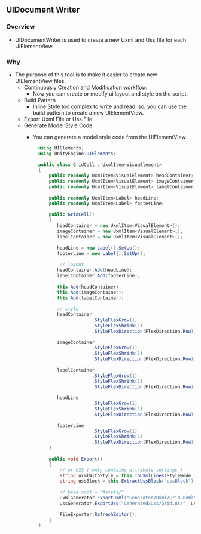 ﻿## UIDocument Writer

### Overview
- UIDocumentWriter is used to create a new Uxml and Uss file for each UIElementView.

### Why
- The purpose of this tool is to make it easier to create new UIElementView files. 
  - Continuously Creation and Modification workflow.
    - Now you can create or modify ui layout and style on the script.
  - Build Pattern
    - Inline Style too complex to write and read. so, you can use the build pattern to create a new UIElementView.
  - Export Uxml File or Uss File
  - Generate Model Style Code
    - You can generate a model style code from the UIElementView.
      
      ```csharp
        using UIElements;
        using UnityEngine.UIElements;
        
        public class GridCell : UxmlItem<VisuaElement>
        {
            public readonly UxmlItem<VisualElement> headContainer;
            public readonly UxmlItem<VisualElement> imageContainer;
            public readonly UxmlItem<VisualElement> labelContainer;
        
            public readonly UxmlItem<Label> headLine;
            public readonly UxmlItem<Label> footerLine;
         
            public GridCell()
            {
               headContainer = new UxmlItem<VisualElement>();
               imageContainer = new UxmlItem<VisualElement>();
               labelContainer = new UxmlItem<VisualElement>();
        
               headLine = new Label().SetUp();
               footerLine = new Label().SetUp();
        
                // layout
               headContainer.Add(headLine);
               labelContainer.Add(footerLine);
                
               this.Add(headContainer);
               this.Add(imageContainer);
               this.Add(labelContainer);
        
               // style
               headContainer
                            .StyleFlexGrow(1)
                            .StyleFlexShrink(1)
                            .StyleFlexDirection(FlexDirection.Row);
                
               imageContainer
                            .StyleFlexGrow(1)
                            .StyleFlexShrink(1)
                            .StyleFlexDirection(FlexDirection.Row);
        
               labelContainer
                            .StyleFlexGrow(1)
                            .StyleFlexShrink(1)
                            .StyleFlexDirection(FlexDirection.Row);
        
               headLine
                            .StyleFlexGrow(1)
                            .StyleFlexShrink(1)
                            .StyleFlexDirection(FlexDirection.Row);
        
               footerLine
                            .StyleFlexGrow(1)
                            .StyleFlexShrink(1)
                            .StyleFlexDirection(FlexDirection.Row);
            }
        
            public void Export()
            {
                // or USS ( only contains attribute settings )
                string uxmlWithStyle = this.ToUXmlLines(StyleMode.Inline); 
                string ussBlock = this.ExtractUssBlock("ussBlock");         // string ussBlock = rootDetail.ExtractUssBlock("ussBlock", selector);
        
                // base root = "Assets/"
                UxmlGenerator.ExportUxml("Generated/Uxml/Grid.uxml", uxmlWithStyle);
                UssGenerator.ExportUss("Generated/Uss/Grid.uss", ussBlock);
        
                FileExporter.RefreshEditor();
            }
        }

        ```

